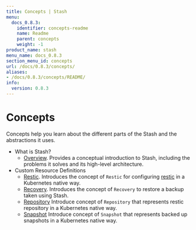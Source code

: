 ```yaml
---
title: Concepts | Stash
menu:
  docs_0.8.3:
    identifier: concepts-readme
    name: Readme
    parent: concepts
    weight: -1
product_name: stash
menu_name: docs_0.8.3
section_menu_id: concepts
url: /docs/0.8.3/concepts/
aliases:
- /docs/0.8.3/concepts/README/
info:
  version: 0.8.3
---
```


# Concepts

Concepts help you learn about the different parts of the Stash and the abstractions it uses.

- What is Stash?
  - [Overview](/docs/0.8.3/concepts/what-is-stash/overview). Provides a conceptual introduction to Stash, including the problems it solves and its high-level architecture.
- Custom Resource Definitions
  - [Restic](/docs/0.8.3/concepts/crds/restic). Introduces the concept of `Restic` for configuring [restic](https://restic.net) in a Kubernetes native way.
  - [Recovery](/docs/0.8.3/concepts/crds/recovery). Introduces the concept of `Recovery` to restore a backup taken using Stash.
  - [Repository](/docs/0.8.3/concepts/crds/repository) Introduce concept of `Repository` that represents restic repository in a Kubernetes native way.
  - [Snapshot](/docs/0.8.3/concepts/crds/snapshot) Introduce concept of `Snapshot` that represents backed up snapshots in a Kubernetes native way.
